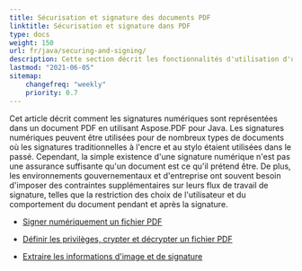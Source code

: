```yaml
---
title: Sécurisation et signature des documents PDF
linktitle: Sécurisation et signature dans PDF
type: docs
weight: 150
url: fr/java/securing-and-signing/
description: Cette section décrit les fonctionnalités d'utilisation d'une signature et de sécurisation de votre document PDF en utilisant Java.
lastmod: "2021-06-05"
sitemap:
    changefreq: "weekly"
    priority: 0.7
---
```


Cet article décrit comment les signatures numériques sont représentées dans un document PDF en utilisant Aspose.PDF pour Java. Les signatures numériques peuvent être utilisées pour de nombreux types de documents où les signatures traditionnelles à l'encre et au stylo étaient utilisées dans le passé. Cependant, la simple existence d'une signature numérique n'est pas une assurance suffisante qu'un document est ce qu'il prétend être. De plus, les environnements gouvernementaux et d'entreprise ont souvent besoin d'imposer des contraintes supplémentaires sur leurs flux de travail de signature, telles que la restriction des choix de l'utilisateur et du comportement du document pendant et après la signature.

- [Signer numériquement un fichier PDF](/pdf/java/digitally-sign-pdf-file/)

- [Définir les privilèges, crypter et décrypter un fichier PDF](/pdf/java/set-privileges-encrypt-and-decrypt-pdf-file/)
- [Extraire les informations d'image et de signature](/pdf/java/extract-image-and-signature-information/)